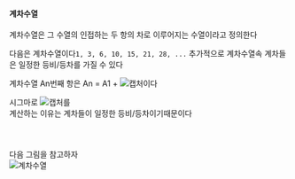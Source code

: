 #### 계차수열
계차수열은 그 수열의 인접하는 두 항의 차로 이루어지는 수열이라고 정의한다  

다음은 계차수열이다`1, 3, 6, 10, 15, 21, 28, ...` 추가적으로 계차수열속 계차들은 일정한 등비/등차를 가질 수 있다  

계차수열 An번째 항은 An = A1 + ![캡처](https://user-images.githubusercontent.com/58582985/137089276-6a618f8a-12b4-4c64-ad09-a451be07b1a0.PNG)이다  

시그마로 ![캡처](https://user-images.githubusercontent.com/58582985/137089276-6a618f8a-12b4-4c64-ad09-a451be07b1a0.PNG)를  
계산하는 이유는 계차들이 일정한 등비/등차이기때문이다  

　  
　  
다음 그림을 참고하자  
![계차수열](https://user-images.githubusercontent.com/58582985/137089641-d89992f5-b708-4b9e-ba37-4cbd229b1e18.jpg)
